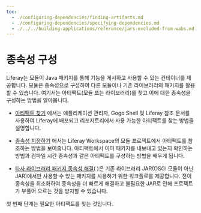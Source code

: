 ```yaml
---
toc:
  - ./configuring-dependencies/finding-artifacts.md
  - ./configuring-dependencies/specifying-dependencies.md
  - ./../../building-applications/reference/jars-excluded-from-wabs.md
---
```

# 종속성 구성

Liferay는 모듈이 Java 패키지를 통해 기능을 게시하고 사용할 수 있는 컨테이너를 제공합니다. 모듈은 종속성으로 구성하여 다른 모듈이나 기존 라이브러리의 패키지를 활용할 수 있습니다. 여기서는 아티팩트(모듈 또는 라이브러리)를 찾고 이에 대한 종속성을 구성하는 방법을 알아봅니다.

* [아티팩트 찾기](./configuring-dependencies/finding-artifacts.md) 에서는 애플리케이션 관리자, Gogo Shell 및 Liferay 참조 문서를 사용하여 Liferay에 배포되고 리포지토리에서 사용 가능한 아티팩트를 찾는 방법을 설명합니다.

* [종속성 지정하기](./configuring-dependencies/specifying-dependencies.md) 에서는 Liferay Workspace의 모듈 프로젝트에서 아티팩트를 참조하는 방법을 보여줍니다. 아티팩트에서 이미 패키지를 내보내고 있는지 확인하는 방법과 컴파일 시간 종속성과 같은 아티팩트를 구성하는 방법을 배우게 됩니다.

* [타사 라이브러리 패키지 종속성 해결(](./configuring-dependencies/resolving-third-party-library-package-dependencies.md) )은 기존 라이브러리 JAR(OSGi 모듈이 아닌 JAR)에서만 사용할 수 있는 패키지를 사용하기 위한 워크플로를 제공합니다. 전이 종속성을 최소화하여 종속성을 더 빠르게 해결하고 불필요한 JAR로 인해 프로젝트가 부풀어 오르는 것을 방지할 수 있습니다.

첫 번째 단계는 필요한 아티팩트를 찾는 것입니다.
